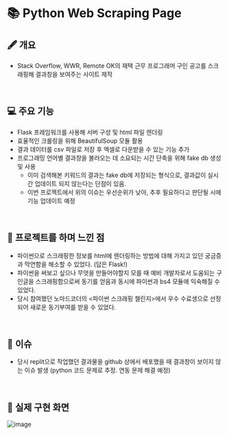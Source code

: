 #  📚 Python Web Scraping Page

## 🖋 개요

- Stack Overflow, WWR, Remote OK의 재택 근무 프로그래머 구인 공고를 스크래핑해 결과창을 보여주는 사이트 제작 
<br>

## 💻 주요 기능

- Flask 프레임워크를 사용해 서버 구성 및 html 파일 렌더링
- 효율적인 크롤링을 위해 BeautifulSoup 모듈 활용
- 결과 데이터를 csv 파일로 저장 후 엑셀로 다운받을 수 있는 기능 추가
- 프로그래밍 언어별 결과창을 불러오는 데 소요되는 시간 단축을 위해 fake db 생성 및 사용
  - 이미 검색해본 키워드의 결과는 fake db에 저장되는 형식으로, 결과값이 실시간 업데이트 되지 않는다는 단점이 있음.
  - 이번 프로젝트에서 위의 이슈는 우선순위가 낮아, 추후 필요하다고 판단될 시에 기능 업데이트 예정
<br>

## 💬 프로젝트를 하며 느낀 점

- 파이썬으로 스크래핑한 정보를 html에 렌더링하는 방법에 대해 가지고 있던 궁금증과 막연함을 해소할 수 있었다. (답은 Flask!)
- 파이썬을 써보고 싶으나 무엇을 만들어야할지 모를 때 예비 개발자로서 도움되는 구인글을 스크래핑함으로써 동기를 얻음과 동시에 파이썬과 bs4 모듈에 익숙해질 수 있었다.
- 당시 참여했던 노마드코더의 <파이썬 스크래핑 챌린지>에서 우수 수료생으로 선정되어 새로운 동기부여를 받을 수 있었다.
<br>

## 🔨 이슈
- 당시 replit으로 작업했던 결과물을 github 상에서 배포했을 때 결과창이 보이지 않는 이슈 발생 (python 코드 문제로 추정. 연동 문제 해결 예정)
<br>

## 🔎 실제 구현 화면
![image](https://user-images.githubusercontent.com/80025366/163708421-a8955e40-16e2-4cc1-a958-dec448c22c50.png)
